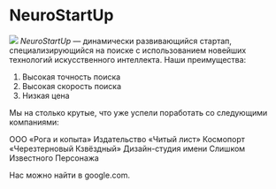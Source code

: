# NeuroStartUp
![](https://netology-code.github.io/git-homeworks/introduction/assets/logo.png)
*NeuroStartUp* — динамически развивающийся стартап, специализирующийся на поиске с использованием новейших технологий искусственного интеллекта.
Наши преимущества:
1. Высокая точность поиска
2. Высокая скорость поиска
3. Низкая цена


Мы на столько крутые, что уже успели поработать со следующими компаниями:

   ООО «Рога и копыта»
   Издательство «Читый лист»
   Космопорт «Черезтерновый Кзвёздный»
   Дизайн-студия имени Слишком Известного Персонажа


Нас можно найти в google.com.